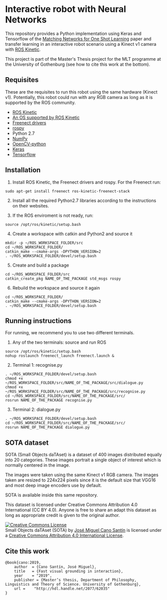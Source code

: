 # Interactive robot with Neural Networks

This repository provides a Python implementation using Keras and Tensorflow of the [Matching Networks for One Shot Learning](http://papers.nips.cc/paper/6385-matching-networks-for-one-shot-learning.pdf) paper and transfer learning in an interactive robot scenario using a Kinect v1 camera with [ROS Kinetic](http://wiki.ros.org/kinetic).

This project is part of the Master's Thesis project for the MLT programme at the University of Gothenburg (see how to cite this work at the bottom).

## Requisites
These are the requisites to run this robot using the same hardware (Kinect v1). Potentially, this robot could run with any RGB camera as long as it is supported by the ROS community.

- [ROS Kinetic](http://wiki.ros.org/kinetic)
- [An OS supported by ROS Kinetic](http://wiki.ros.org/kinetic#Platforms)
- [Freenect drivers](https://github.com/OpenKinect/libfreenect)
- [rospy](http://wiki.ros.org/rospy)
- Python 2.7
- [NumPy](http://www.numpy.org/)
- [OpenCV-python](https://pypi.org/project/opencv-python/)
- [Keras](https://keras.io/)
- [Tensorflow](https://www.tensorflow.org/install/)

## Installation
1. Install ROS Kinetic, the Freenect drivers and rospy. For the Freenect run:
```
sudo apt-get install freenect ros-kinetic-freenect-stack
```

2. Install all the required Python2.7 libraries according to the instructions on their websites.

3. If the ROS enviroment is not ready, run:
```
source /opt/ros/kinetic/setup.bash
```

4. Create a workspace with catkin and Python2 and source it
```
mkdir -p ~/ROS_WORKSPACE_FOLDER/src
cd ~/ROS_WORKSPACE_FOLDER/
catkin_make --cmake-args -DPYTHON_VERSION=2
. ~/ROS_WORKSPACE_FOLDER/devel/setup.bash
```

5. Create and build a package
```
cd ~/ROS_WORKSPACE_FOLDER/src
catkin_create_pkg NAME_OF_THE_PACKAGE std_msgs rospy
```

6. Rebuild the workspace and source it again
```
cd ~/ROS_WORKSPACE_FOLDER/
catkin_make --cmake-args -DPYTHON_VERSION=2
. ~/ROS_WORKSPACE_FOLDER/devel/setup.bash
```

## Running instructions
For running, we recommend you to use two different terminals.

1. Any of the two terminals: source and run ROS
```
source /opt/ros/kinetic/setup.bash
nohup roslaunch freenect_launch freenect.launch &
```

2. Terminal 1: recognise.py
```
. ~/ROS_WORKSPACE_FOLDER/devel/setup.bash
chmod +x ~/ROS_WORKSPACE_FOLDER/src/NAME_OF_THE_PACKAGE/src/dialogue.py
chmod +x ~/ROS_WORKSPACE_FOLDER/src/NAME_OF_THE_PACKAGE/src/recognise.py
cd ~/ROS_WORKSPACE_FOLDER/src/NAME_OF_THE_PACKAGE/src/
rosrun NAME_OF_THE_PACKAGE recognise.py
```

3. Terminal 2: dialogue.py
```
. ~/ROS_WORKSPACE_FOLDER/devel/setup.bash
cd ~/ROS_WORKSPACE_FOLDER/src/NAME_OF_THE_PACKAGE/src/
rosrun NAME_OF_THE_PACKAGE dialogue.py
```

## SOTA dataset
SOTA (Small Objects daTAset) is a dataset of 400 images distributed equally into 20 categories. These images portrait a single object of interest which is normally centered in the image.

The images were taken using the same Kinect v1 RGB camera. The images taken are resized to 224x224 pixels since it is the default size that VGG16 and most deep image encoders use by default.

SOTA is available inside this same repository. 

This dataset is licensed under Creative Commons Attribution 4.0 International (CC BY 4.0). Anyone is free to share an adapt this dataset as long as appropriate credit is given to the original author.

<a rel="license" href="http://creativecommons.org/licenses/by/4.0/"><img alt="Creative Commons License" style="border-width:0" src="https://i.creativecommons.org/l/by/4.0/88x31.png" /></a><br /><span xmlns:dct="http://purl.org/dc/terms/" href="http://purl.org/dc/dcmitype/StillImage" property="dct:title" rel="dct:type">Small Objects daTAset (SOTA)</span> by <a xmlns:cc="http://creativecommons.org/ns#" href="https://github.com/jcanosan/Interactive-robot-with-neural-networks/tree/master/utils/datasets/sota_dataset" property="cc:attributionName" rel="cc:attributionURL">José Miguel Cano Santín</a> is licensed under a <a rel="license" href="http://creativecommons.org/licenses/by/4.0/">Creative Commons Attribution 4.0 International License</a>.

## Cite this work
```
@book{cano:2019,
	author  = {Cano Santín, José Miguel},
	title   = {Fast visual grounding in interaction},
	year    = "2019",
	publisher = {Master’s thesis, Department of Philosophy, Linguistics and Theory of Science. University of Gothenburg},
	url =    "http://hdl.handle.net/2077/62035"
}
```
